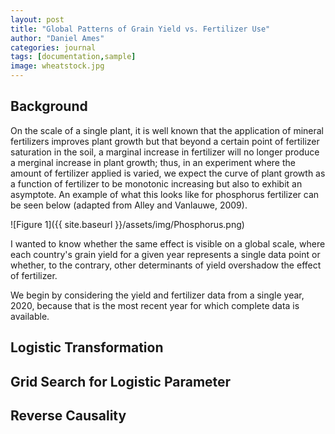 ```yaml
---
layout: post
title: "Global Patterns of Grain Yield vs. Fertilizer Use"
author: "Daniel Ames"
categories: journal
tags: [documentation,sample]
image: wheatstock.jpg
---
```

## Background
On the scale of a single plant, it is well known that the application of mineral fertilizers improves plant growth but that beyond a certain point of fertilizer saturation in the soil, a marginal increase in fertilizer will no longer produce a merginal increase in plant growth; thus, in an experiment where the amount of fertilizer applied is varied, we expect the curve of plant growth as a function of fertilizer to be monotonic increasing but also to exhibit an asymptote. An example of what this looks like for phosphorus fertilizer can be seen below (adapted from Alley and Vanlauwe, 2009).

![Figure 1]({{ site.baseurl }}/assets/img/Phosphorus.png)

I wanted to know whether the same effect is visible on a global scale, where each country's grain yield for a given year represents a single data point or whether, to the contrary, other determinants of yield overshadow the effect of fertilizer.



We begin by considering the yield and fertilizer data from a single year, 2020, because that is the most recent year for which complete data is available.
## Logistic Transformation

## Grid Search for Logistic Parameter

## Reverse Causality
